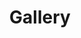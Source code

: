 ---
title: Gallery
layout: layout_page.njk
navigation:
  title: Gallery
  position: 3
  link: /gallery
components:
  - type: major_title
    props:
      title: Photo gallery
  - type: photo_gallery
    props:
      images:
        - src: /images/pic02.jpg
          alt: A photo in gallery
        - src: /images/pic03.jpg
          alt: A photo in gallery
        - src: /images/pic04.jpg
          alt: A photo in gallery
---